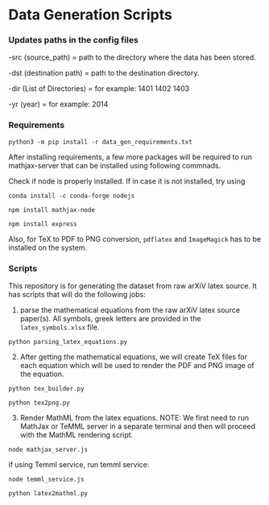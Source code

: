 # Data Generation Scripts


### Updates paths in the config files

-src (source_path) = path to the directory where the data has been stored.  

-dst (destination path) = path to the destination directory.  

-dir (List of Directories) = for example: 1401 1402 1403  

-yr (year) = for example: 2014

### Requirements

```
python3 -m pip install -r data_gen_requirements.txt
```

After installing requirements, a few more packages will be required to run mathjax-server that can be installed using following commnads.

Check if node is properly installed. If in case it is not installed, try using
```
conda install -c conda-forge nodejs
```
```
npm install mathjax-node
```
```
npm install express
```

Also, for TeX to PDF to PNG conversion, `pdflatex` and `ImageMagick` has to be installed on the system.

### Scripts

This repository is for generating the dataset from raw arXiV latex source. It has scripts that will do the following jobs:

1) parse the mathematical equations from the raw arXiV latex source paper(s). All symbols, greek letters are provided in the `latex_symbols.xlsx` file.
```
python parsing_latex_equations.py
```

2) After getting the mathematical equations, we will create TeX files for each equation which will be used to render the PDF and PNG image of the equation.
```
python tex_builder.py
```
```
python tex2png.py
```

3) Render MathML from the latex equations. NOTE: We first need to run MathJax or TeMML server in a separate terminal and then will proceed with the MathML rendering script.
```
node mathjax_server.js
```
if using Temml service, run temml service:
```
node temml_service.js
```

```
python latex2mathml.py
```
